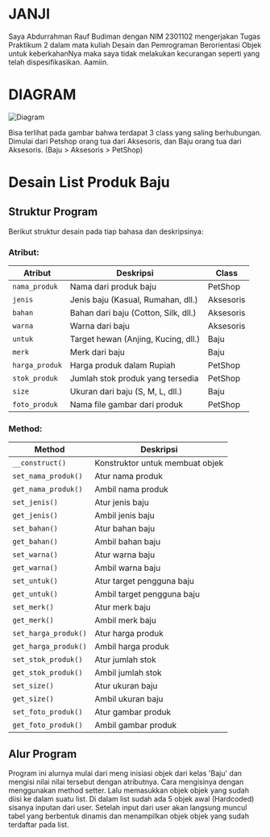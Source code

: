 # JANJI
 Saya Abdurrahman Rauf Budiman dengan NIM 2301102 mengerjakan Tugas Praktikum 2 dalam mata kuliah Desain dan Pemrograman Berorientasi Objek untuk keberkahanNya maka saya tidak melakukan kecurangan seperti yang telah dispesifikasikan. Aamiin.

# DIAGRAM
![Diagram](https://github.com/user-attachments/assets/2db268e1-e9f8-47bb-a71f-95a0b36bde65)

Bisa terlihat pada gambar bahwa terdapat 3 class yang saling berhubungan. Dimulai dari Petshop orang tua dari Aksesoris, dan Baju orang tua dari Aksesoris. (Baju > Aksesoris > PetShop)

# Desain List Produk Baju

## Struktur Program
Berikut struktur desain pada tiap bahasa dan deskripsinya:

### **Atribut:**
| Atribut        | Deskripsi                              | Class     |
|----------------|----------------------------------------|-----------|
| `nama_produk`  | Nama dari produk baju                  | PetShop   |
| `jenis`        | Jenis baju (Kasual, Rumahan, dll.)     | Aksesoris |
| `bahan`        | Bahan dari baju (Cotton, Silk, dll.)   | Aksesoris |
| `warna`        | Warna dari baju                        | Aksesoris |
| `untuk`        | Target hewan (Anjing, Kucing, dll.)    | Baju      |
| `merk`         | Merk dari baju                         | Baju      |
| `harga_produk` | Harga produk dalam Rupiah              | PetShop   |
| `stok_produk`  | Jumlah stok produk yang tersedia       | PetShop   |
| `size`         | Ukuran dari baju (S, M, L, dll.)       | Baju      |
| `foto_produk`  | Nama file gambar dari produk           | PetShop   |

### **Method:**
| Method           | Deskripsi                                      |
|-----------------|----------------------------------------------|
| `__construct()` | Konstruktor untuk membuat objek |
| `set_nama_produk()` | Atur nama produk  |
| `get_nama_produk()` | Ambil nama produk |
| `set_jenis()` | Atur jenis baju  |
| `get_jenis()` | Ambil jenis baju  |
| `set_bahan()` | Atur bahan baju  |
| `get_bahan()` | Ambil bahan baju  |
| `set_warna()` | Atur warna baju  |
| `get_warna()` | Ambil warna baju  |
| `set_untuk()` | Atur target pengguna baju  |
| `get_untuk()` | Ambil target pengguna baju  |
| `set_merk()` | Atur merk baju  |
| `get_merk()` | Ambil merk baju  |
| `set_harga_produk()` | Atur harga produk  |
| `get_harga_produk()` | Ambil harga produk  |
| `set_stok_produk()` | Atur jumlah stok  |
| `get_stok_produk()` | Ambil jumlah stok  |
| `set_size()` | Atur ukuran baju  |
| `get_size()` | Ambil ukuran baju  |
| `set_foto_produk()` | Atur gambar produk  |
| `get_foto_produk()` | Ambil gambar produk  |

## Alur Program

Program ini alurnya mulai dari meng inisiasi objek dari kelas 'Baju' dan mengisi nilai nilai tersebut dengan atributnya. Cara mengisinya dengan menggunakan method setter. Lalu memasukkan objek objek yang sudah diisi ke dalam suatu list. Di dalam list sudah ada 5 objek awal (Hardcoded) sisanya inputan dari user. Setelah input dari user akan langsung muncul tabel yang berbentuk dinamis dan menampilkan objek objek yang sudah terdaftar pada list.
